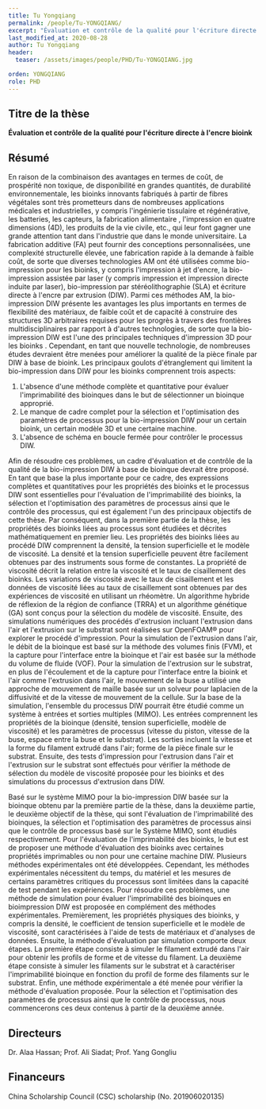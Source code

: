 ```yaml
---
title: Tu Yongqiang
permalink: /people/Tu-YONGQIANG/
excerpt: "Évaluation et contrôle de la qualité pour l'écriture directe à l'encre bioink"
last_modified_at: 2020-08-28
author: Tu Yongqiang
header:
  teaser: /assets/images/people/PHD/Tu-YONGQIANG.jpg

orden: YONGQIANG
role: PHD
---
```



## Titre de la thèse 

**Évaluation et contrôle de la qualité pour l'écriture directe à l'encre bioink**

## Résumé

En raison de la combinaison des avantages en termes de coût, de prospérité non toxique, de disponibilité en grandes quantités, de durabilité environnementale, les bioinks innovants fabriqués à partir de fibres végétales sont très prometteurs dans de nombreuses applications médicales et industrielles, y compris l'ingénierie tissulaire et régénérative, les batteries, les capteurs, la fabrication alimentaire , l'impression en quatre dimensions (4D), les produits de la vie civile, etc., qui leur font gagner une grande attention tant dans l'industrie que dans le monde universitaire. La fabrication additive (FA) peut fournir des conceptions personnalisées, une complexité structurelle élevée, une fabrication rapide à la demande à faible coût, de sorte que diverses technologies AM ont été utilisées comme bio-impression pour les bioinks, y compris l'impression à jet d'encre, la bio-impression assistée par laser (y compris impression et impression directe induite par laser), bio-impression par stéréolithographie (SLA) et écriture directe à l'encre par extrusion (DIW). Parmi ces méthodes AM, la bio-impression DIW présente les avantages les plus importants en termes de flexibilité des matériaux, de faible coût et de capacité à construire des structures 3D arbitraires requises pour les progrès à travers des frontières multidisciplinaires par rapport à d'autres technologies, de sorte que la bio-impression DIW est l'une des principales techniques d'impression 3D pour les bioinks . Cependant, en tant que nouvelle technologie, de nombreuses études devraient être menées pour améliorer la qualité de la pièce finale par DIW à base de bioink. Les principaux goulots d'étranglement qui limitent la bio-impression dans DIW pour les bioinks comprennent trois aspects:

1. L'absence d'une méthode complète et quantitative pour évaluer l'imprimabilité des bioinques dans le but de sélectionner un bioinque approprié.
2. Le manque de cadre complet pour la sélection et l'optimisation des paramètres de processus pour la bio-impression DIW pour un certain bioink, un certain modèle 3D et une certaine machine.
3. L'absence de schéma en boucle fermée pour contrôler le processus DIW.


Afin de résoudre ces problèmes, un cadre d'évaluation et de contrôle de la qualité de la bio-impression DIW à base de bioinque devrait être proposé. En tant que base la plus importante pour ce cadre, des expressions complètes et quantitatives pour les propriétés des bioinks et le processus DIW sont essentielles pour l'évaluation de l'imprimabilité des bioinks, la sélection et l'optimisation des paramètres de processus ainsi que le contrôle des processus, qui est également l'un des principaux objectifs de cette thèse. Par conséquent, dans la première partie de la thèse, les propriétés des bioinks liées au processus sont étudiées et décrites mathématiquement en premier lieu. Les propriétés des bioinks liées au procédé DIW comprennent la densité, la tension superficielle et le modèle de viscosité. La densité et la tension superficielle peuvent être facilement obtenues par des instruments sous forme de constantes. La propriété de viscosité décrit la relation entre la viscosité et le taux de cisaillement des bioinks. Les variations de viscosité avec le taux de cisaillement et les données de viscosité liées au taux de cisaillement sont obtenues par des expériences de viscosité en utilisant un rhéomètre. Un algorithme hybride de réflexion de la région de confiance (TRRA) et un algorithme génétique (GA) sont conçus pour la sélection du modèle de viscosité. Ensuite, des simulations numériques des procédés d'extrusion incluant l'extrusion dans l'air et l'extrusion sur le substrat sont réalisées sur OpenFOAM® pour explorer le procédé d'impression. Pour la simulation de l'extrusion dans l'air, le débit de la bioinque est basé sur la méthode des volumes finis (FVM), et la capture pour l'interface entre la bioinque et l'air est basée sur la méthode du volume de fluide (VOF). Pour la simulation de l'extrusion sur le substrat, en plus de l'écoulement et de la capture pour l'interface entre la bioink et l'air comme l'extrusion dans l'air, le mouvement de la buse a utilisé une approche de mouvement de maille basée sur un solveur pour laplacien de la diffusivité et de la vitesse de mouvement de la cellule. Sur la base de la simulation, l'ensemble du processus DIW pourrait être étudié comme un système à entrées et sorties multiples (MIMO). Les entrées comprennent les propriétés de la bioinque (densité, tension superficielle, modèle de viscosité) et les paramètres de processus (vitesse du piston, vitesse de la buse, espace entre la buse et le substrat). Les sorties incluent la vitesse et la forme du filament extrudé dans l'air; forme de la pièce finale sur le substrat. Ensuite, des tests d'impression pour l'extrusion dans l'air et l'extrusion sur le substrat sont effectués pour vérifier la méthode de sélection du modèle de viscosité proposée pour les bioinks et des simulations du processus d'extrusion dans DIW.  


Basé sur le système MIMO pour la bio-impression DIW basée sur la bioinque obtenu par la première partie de la thèse, dans la deuxième partie, le deuxième objectif de la thèse, qui sont l'évaluation de l'imprimabilité des bioinques, la sélection et l'optimisation des paramètres de processus ainsi que le contrôle de processus basé sur le Système MIMO, sont étudiés respectivement.
Pour l'évaluation de l'imprimabilité des bioinks, le but est de proposer une méthode d'évaluation des bioinks avec certaines propriétés imprimables ou non pour une certaine machine DIW. Plusieurs méthodes expérimentales ont été développées. Cependant, les méthodes expérimentales nécessitent du temps, du matériel et les mesures de certains paramètres critiques du processus sont limitées dans la capacité de test pendant les expériences. Pour résoudre ces problèmes, une méthode de simulation pour évaluer l'imprimabilité des bioinques en bioimpression DIW est proposée en complément des méthodes expérimentales. Premièrement, les propriétés physiques des bioinks, y compris la densité, le coefficient de tension superficielle et le modèle de viscosité, sont caractérisées à l'aide de tests de matériaux et d'analyses de données. Ensuite, la méthode d'évaluation par simulation comporte deux étapes. La première étape consiste à simuler le filament extrudé dans l'air pour obtenir les profils de forme et de vitesse du filament. La deuxième étape consiste à simuler les filaments sur le substrat et à caractériser l'imprimabilité bioinque en fonction du profil de forme des filaments sur le substrat. Enfin, une méthode expérimentale a été menée pour vérifier la méthode d'évaluation proposée.
Pour la sélection et l'optimisation des paramètres de processus ainsi que le contrôle de processus, nous commencerons ces deux contenus à partir de la deuxième année.


## Directeurs 

Dr. Alaa Hassan; Prof. Ali Siadat; Prof. Yang Gongliu

## Financeurs

China Scholarship Council (CSC) scholarship (No. 201906020135)

